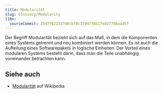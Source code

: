 ```yaml
---
title: Modularität
slug: Glossary/Modularity
l10n:
  sourceCommit: 2547f622337d6cbf8c3794776b17ed377d6aad57
---
```


Der Begriff Modularität bezieht sich auf das Maß, in dem die Komponenten eines Systems getrennt und neu kombiniert werden können. Es ist auch die Aufteilung eines Softwarepakets in logische Einheiten. Der Vorteil eines modularen Systems besteht darin, dass man die Teile unabhängig voneinander betrachten kann.

## Siehe auch

- [Modularität](https://en.wikipedia.org/wiki/Modularity) auf Wikipedia
